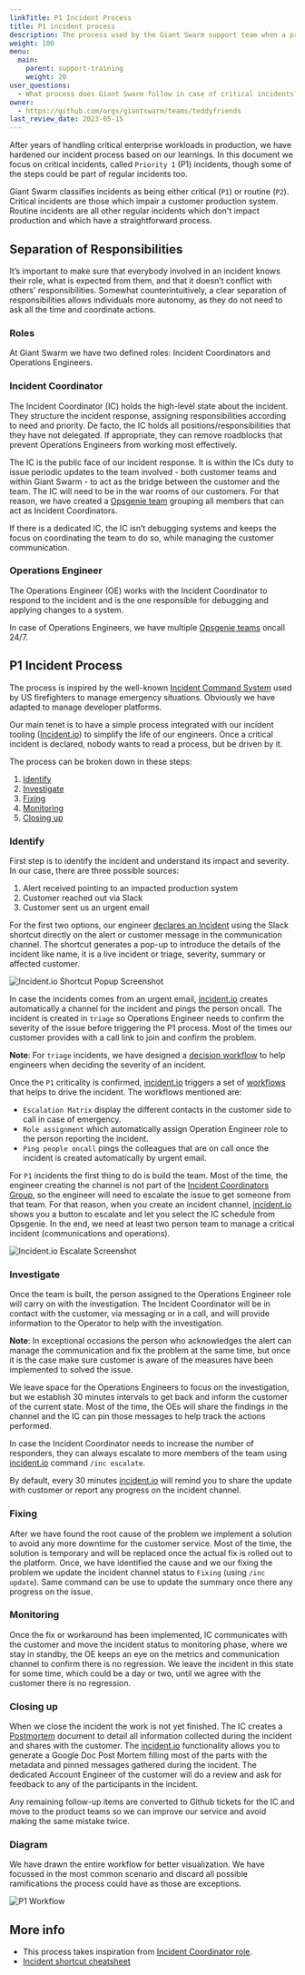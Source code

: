 ```yaml
---
linkTitle: P1 Incident Process
title: P1 incident process
description: The process used by the Giant Swarm support team when a priority one incident is called.
weight: 100
menu:
  main:
    parent: support-training
    weight: 20
user_questions:
  - What process does Giant Swarm follow in case of critical incidents?
owner:
  - https://github.com/orgs/giantswarm/teams/teddyfriends
last_review_date: 2023-05-15
---
```


After years of handling critical enterprise workloads in production, we have hardened our incident process based on our learnings. In this document we focus on critical incidents, called `Priority 1` (P1) incidents, though some of the steps could be part of regular incidents too.

Giant Swarm classifies incidents as being either critical (`P1`) or routine (`P2`). Critical incidents are those which impair a customer production system. Routine incidents are all other regular incidents which don't impact production and which have a straightforward process.

## Separation of Responsibilities

It’s important to make sure that everybody involved in an incident knows their role, what is expected from them, and that it doesn’t conflict with others' responsibilities. Somewhat counterintuitively, a clear separation of responsibilities allows individuals more autonomy, as they do not need to ask all the time and coordinate actions.

### Roles

At Giant Swarm we have two defined roles: Incident Coordinators and Operations Engineers.

### Incident Coordinator

The Incident Coordinator (IC) holds the high-level state about the incident. They structure the incident response, assigning responsibilities according to need and priority. De facto, the IC holds all positions/responsibilities that they have not delegated. If appropriate, they can remove roadblocks that prevent Operations Engineers from working most effectively.

The IC is the public face of our incident response. It is within the ICs duty to issue periodic updates to the team involved - both customer teams and within Giant Swarm - to act as the bridge between the customer and the team. The IC will need to be in the war rooms of our customers. For that reason, we have created a [Opsgenie team](https://support.atlassian.com/opsgenie/docs/what-are-teams-in-opsgenie/) grouping all members that can act as Incident Coordinators.

If there is a dedicated IC, the IC isn’t debugging systems and keeps the focus on coordinating the team to do so, while managing the customer communication.

### Operations Engineer

The Operations Engineer (OE) works with the Incident Coordinator to respond to the incident and is the one responsible for debugging and applying changes to a system.

In case of Operations Engineers, we have multiple [Opsgenie teams](https://support.atlassian.com/opsgenie/docs/what-are-teams-in-opsgenie/) oncall 24/7.

## P1 Incident Process

The process is inspired by the well-known [Incident Command System](https://en.wikipedia.org/wiki/Incident_Command_System) used by US firefighters to manage emergency situations. Obviously we have adapted to manage developer platforms.

Our main tenet is to have a simple process integrated with our incident tooling ([Incident.io](https://incident.io/)) to simplify the life of our engineers. Once a critical incident is declared, nobody wants to read a process, but be driven by it.

The process can be broken down in these steps:

1. [Identify](#identify)
2. [Investigate](#investigate)
3. [Fixing](#fixing)
4. [Monitoring](#monitoring)
5. [Closing up](#closing-up)

### Identify

First step is to identify the incident and understand its impact and severity. In our case, there are three possible sources:

1. Alert received pointing to an impacted production system
2. Customer reached out via Slack
3. Customer sent us an urgent email

For the first two options, our engineer [declares an Incident](https://help.incident.io/en/articles/5947915-declaring-incidents) using the Slack shortcut directly on the alert or customer message in the communication channel. The shortcut generates a pop-up to introduce the details of the incident like name, it is a live incident or triage, severity, summary or affected customer.

![Incident.io Shortcut Popup Screenshot](shortcut_screenshot.png)

In case the incidents comes from an urgent email, [incident.io](https://incident.io/) creates automatically a channel for the incident and pings the person oncall. The incident is created in `triage` so Operations Engineer needs to confirm the severity of the issue before triggering the P1 process. Most of the times our customer provides with a call link to join and confirm the problem.

__Note__: For `triage` incidents, we have designed a [decision workflow](https://incident.io/blog/using-decision-flows) to help engineers when deciding the severity of an incident.

Once the `P1` criticality is confirmed, [incident.io](https://incident.io/) triggers a set of [workflows](https://help.incident.io/en/articles/6971329-getting-started-with-workflows) that helps to drive the incident. The workflows mentioned are:

- `Escalation Matrix` display the different contacts in the customer side to call in case of emergency.
- `Role assignment` which automatically assign Operation Engineer role to the person reporting the incident.
- `Ping people oncall` pings the colleagues that are on call once the incident is created automatically by urgent email.

For `P1` incidents the first thing to do is build the team. Most of the time, the engineer creating the channel is not part of the [Incident Coordinators Group](https://giantswarm.app.opsgenie.com/teams/dashboard/f02504a3-83d4-4ea8-b55c-8c67756f9b2e/main), so the engineer will need to escalate the issue to get someone from that team. For that reason, when you create an incident channel, [incident.io](https://incident.io/) shows you a button to escalate and let you select the IC schedule from Opsgenie. In the end, we need at least two person team to manage a critical incident (communications and operations).

![Incident.io Escalate Screenshot](escalate_screenshot.png)

### Investigate

Once the team is built, the person assigned to the Operations Engineer role will carry on with the investigation. The Incident Coordinator will be in contact with the customer, via messaging or in a call, and will provide information to the Operator to help with the investigation.

__Note__: In exceptional occasions the person who acknowledges the alert can manage the communication and fix the problem at the same time, but once it is the case make sure customer is aware of the measures have been implemented to solved the issue.

We leave space for the Operations Engineers to focus on the investigation, but we establish 30 minutes intervals to get back and inform the customer of the current state. Most of the time, the OEs will share the findings in the channel and the IC can pin those messages to help track the actions performed.

In case the Incident Coordinator needs to increase the number of responders, they can always escalate to more members of the team using [incident.io](https://incident.io/) command `/inc escalate`.

By default, every 30 minutes [incident.io](https://incident.io/) will remind you to share the update with customer or report any progress on the incident channel.

### Fixing

After we have found the root cause of the problem we implement a solution to avoid any more downtime for the customer service. Most of the time, the solution is temporary and will be replaced once the actual fix is rolled out to the platform. Once, we have identified the cause and we our fixing the problem we update the incident channel status to `Fixing` (using `/inc update`). Same command can be use to update the summary once there any progress on the issue.

### Monitoring

Once the fix or workaround has been implemented, IC communicates with the customer and move the incident status to monitoring phase, where we stay in standby, the OE keeps an eye on the metrics and communication channel to confirm there is no regression. We leave the incident in this state for some time, which could be a day or two, until we agree with the customer there is no regression.

### Closing up

When we close the incident the work is not yet finished. The IC creates a [Postmortem](https://docs.giantswarm.io/support/overview/#postmortem-process) document to detail all information collected during the incident and shares with the customer. The [incident.io](https://incident.io/) functionality allows you to generate a Google Doc Post Mortem filling most of the parts with the metadata and pinned messages gathered during the incident. The dedicated Account Engineer of the customer will do a review and ask for feedback to any of the participants in the incident.

Any remaining follow-up items are converted to Github tickets for the IC and move to the product teams so we can improve our service and avoid making the same mistake twice.

### Diagram

We have drawn the entire workflow for better visualization. We have focussed in the most common scenario and discard all possible ramifications the process could have as those are exceptions.

![P1 Workflow](p1_flow_diagram.jpg)

## More info

- This process takes inspiration from [Incident Coordinator role](https://en.wikipedia.org/wiki/Incident_commander).
- [Incident shortcut cheatsheet](https://help.incident.io/en/articles/5948163-shortcuts-cheatsheet)
